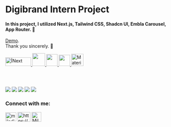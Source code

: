 # Digibrand Intern Project

<h4>In this project, I utilized Next.js, Tailwind CSS, Shadcn UI, Embla Carousel, App Router. 🚀</h4>  

[Demo](https://digibrand-intern.vercel.app/).\
Thank you sincerely. 🙏

  
<a href="https://nextjs.org/" target="_blank" rel="noreferrer">
    <img
      src="https://s30.picofile.com/file/8473042000/nextjs.png"
      alt="أNext"
      width="80"
      height="27"
    />
  </a>
  <a href="https://tailwindcss.com/" target="_blank" rel="noreferrer">
    <img
      src="https://www.vectorlogo.zone/logos/tailwindcss/tailwindcss-icon.svg"
      width="40"
      height="40"
    />
  </a>
      </a>
     <a href="https://ui.shadcn.com/">
    <img
      src="https://encrypted-tbn0.gstatic.com/images?q=tbn:ANd9GcSdvQ8P74Q9qIdvz32mDGS6HbBAffF8QUICbBl-jON5Aq3Fqc3uKS9qYdc8NJmr3kSlCN8&usqp=CAU"
      width="35"
      height="37"
    />
  </a>
    <a href="https://www.embla-carousel.com/">
    <img
      src="https://www.embla-carousel.com/static/embla-logo-light-theme-blur-db7093b8d7d20cb8c2429e3f6e05156a.svg"
      width="35"
      height="35"
    />
  </a>
    <a href="https://react-icons.github.io/react-icons/" target="_blank" rel="noreferrer">
  <img
    src="https://raw.githubusercontent.com/react-icons/react-icons/master/react-icons.svg"
    alt="Material Ui"
    width="38"
    height="38"
  />
</a>
 
  \
  <br />


![](https://s32.picofile.com/file/8477724384/win1.png)
![](https://s32.picofile.com/file/8477724392/win2.JPG)
![](https://s32.picofile.com/file/8477724400/mob1.jpg)
![](https://s32.picofile.com/file/8477724418/mobs2.jpg)
![](https://s32.picofile.com/file/8477724434/tabl.png)




<h3 align="left">Connect with me:</h3>

<p align="left">
  <a href="mailto:miladjoodi1@gmail.com" target="blank"
    ><img
      align="center"
      src="https://upload.wikimedia.org/wikipedia/commons/thumb/7/7e/Gmail_icon_%282020%29.svg/1280px-Gmail_icon_%282020%29.svg.png"
      alt="miladjoodi"
      height="27"
      width="34"
  /></a>
  <a href="https://twitter.com/milad_joodi" target="blank"
    ></a>
  <a
    href="https://www.linkedin.com/in/miladjoodi/"
    target="blank"
    ><img
      align="center"
      src="https://raw.githubusercontent.com/rahuldkjain/github-profile-readme-generator/master/src/images/icons/Social/linked-in-alt.svg"
      alt="https://www.linkedin.com/in/miladjoodi/"
      height="30"
      width="40"
  /></a>    
  <a
    href="https://www.facebook.com/miladjood/"
    target="blank"
    ><img
      align="center"
      src="https://raw.githubusercontent.com/rahuldkjain/github-profile-readme-generator/master/src/images/icons/Social/facebook.svg"
      alt="Milad's Linkedin"
      height="30"
      width="30"
  /></a>
</p>

 

 
